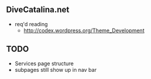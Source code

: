 DiveCatalina.net
---

+ req'd reading
  + http://codex.wordpress.org/Theme_Development

TODO
---
+ Services page structure
+ subpages still show up in nav bar
